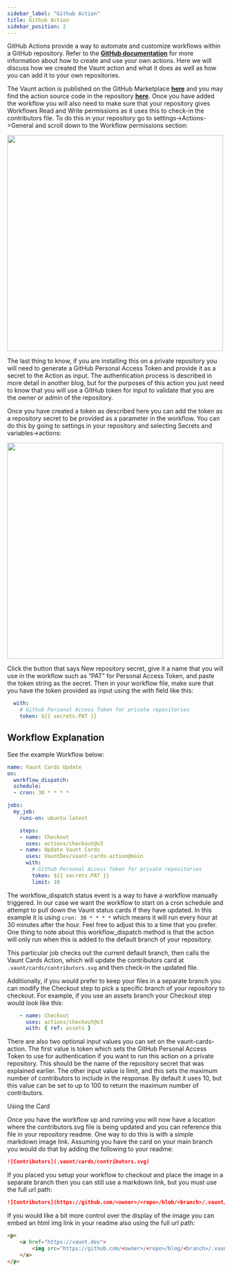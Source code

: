 ```yaml
---
sidebar_label: "Github Action"
title: Github Action
sidebar_position: 2
---
```


GitHub Actions provide a way to automate and customize workflows within a GitHub repository. Refer to the **[GitHub documentation](https://docs.github.com/en/actions/learn-github-actions/understanding-github-actions)** for more information about how to create and use your own actions. Here we will discuss how we created the Vaunt action and what it does as well as how you can add it to your own repositories.

The Vaunt action is published on the GitHub Marketplace **[here](https://github.com/marketplace/actions/vaunt-cards-action)** and you may find the action source code in the repository **[here](https://github.com/VauntDev/vaunt-cards-action)**. Once you have added the workflow you will also need to make sure that your repository gives Workflows Read and Write permissions as it uses this to check-in the contributors file. To do this in your repository go to settings->Actions->General and scroll down to the Workflow permissions section:

<p>
    <img src={require('../assets/workflow_permissions.png').default} width="500" />
</p>

The last thing to know, if you are installing this on a private repository you will need to generate a GitHub Personal Access Token and provide it as a secret to the Action as input. The authentication process is described in more detail in another blog, but for the purposes of this action you just need to know that you will use a GitHub token for input to validate that you are the owner or admin of the repository.

Once you have created a token as described here you can add the token as a repository secret to be provided as a parameter in the workflow. You can do this by going to settings in your repository and selecting Secrets and variables->actions:

<p>
    <img src={require('../assets/actions_secrets.png').default} width="500" />
</p>

Click the button that says New repository secret, give it a name that you will use in the workflow such as “PAT” for Personal Access Token, and paste the token string as the secret. Then in your workflow file, make sure that you have the token provided as input using the with field like this:

```Yaml
  with:
    # Github Personal Access Token for private repositories
    token: ${{ secrets.PAT }}
```

## Workflow Explanation

See the example Workflow below:

```Yaml
name: Vaunt Cards Update
on:
  workflow_dispatch:
  schedule:
  - cron: 30 * * * *

jobs:
  my_job:
    runs-on: ubuntu-latest

    steps:
    - name: Checkout
      uses: actions/checkout@v3
    - name: Update Vaunt Cards
      uses: VauntDev/vaunt-cards-action@main
      with:
        # Github Personal Access Token for private repositories
        token: ${{ secrets.PAT }}
        limit: 10
```

The workflow_dispatch status event is a way to have a workflow manually triggered. In our case we want the workflow to start on a cron schedule and attempt to pull down the Vaunt status cards if they have updated. In this example it is using `cron: 30 * * * *` which means it will run every hour at 30 minutes after the hour. Feel free to adjust this to a time that you prefer. One thing to note about this workflow_dispatch method is that the action will only run when this is added to the default branch of your repository.

This particular job checks out the current default branch, then calls the Vaunt Cards Action, which will update the contributors card at `.vaunt/cards/contributors.svg` and then check-in the updated file.

Additionally, if you would prefer to keep your files in a separate branch you can modify the Checkout step to pick a specific branch of your repository to checkout. For example, if you use an assets branch your Checkout step would look like this:

```Yaml
    - name: Checkout
      uses: actions/checkout@v3
      with: { ref: assets }
```

There are also two optional input values you can set on the vaunt-cards-action. The first value is token which sets the GitHub Personal Access Token to use for authentication if you want to run this action on a private repository. This should be the name of the repository secret that was explained earlier. The other input value is limit, and this sets the maximum number of contributors to include in the response. By default it uses 10, but this value can be set to up to 100 to return the maximum number of contributors.

Using the Card

Once you have the workflow up and running you will now have a location where the contributors.svg file is being updated and you can reference this file in your repository readme. One way to do this is with a simple markdown image link. Assuming you have the card on your main branch you would do that by adding the following to your readme:

```Markdown
![Contributors](.vaunt/cards/contributors.svg)
```

If you placed you setup your workflow to checkout and place the image in a separate branch then you can still use a markdown link, but you must use the full url path:

```Markdown
![Contributors](https://github.com/<owner>/<repo>/blob/<branch>/.vaunt/cards/contributors.svg)
```

If you would like a bit more control over the display of the image you can embed an html img link in your readme also using the full url path:

```HTML
<p>
    <a href="https://vaunt.dev">
        <img src="https://github.com/<owner>/<repo>/blog/<branch>/.vaunt/cards/contributors.svg" width="350" />
    </a>
</p>
```
